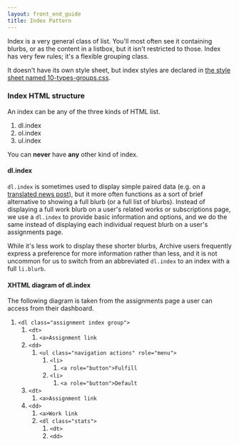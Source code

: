 ```yaml
---
layout: front_end_guide
title: Index Pattern
---
```

Index is a very general class of list. You'll most often see it containing blurbs, or as the content in a listbox, but it isn't restricted to those. Index has very few rules; it's a flexible grouping class. 

It doesn't have its own style sheet, but index styles are declared in [the style sheet named 10-types-groups.css](https://github.com/otwcode/otwarchive/blob/master/public/stylesheets/site/2.0/10-types-groups.css).

### Index HTML structure

An index can be any of the three kinds of HTML list.

1. dl.index
2. ol.index
3. ul.index

You can **never** have **any** other kind of index.

#### dl.index

`dl.index` is sometimes used to display simple paired data (e.g. on a [translated news post](http://archiveofourown.org/admin_posts/148)), but it more often functions as a sort of brief alternative to showing a full blurb (or a full list of blurbs). Instead of displaying a full work blurb on a user's related works or subscriptions page, we use a `dl.index` to provide basic information and options, and we do the same instead of displaying each individual request blurb on a user's assignments page.

While it's less work to display these shorter blurbs, Archive users frequently express a preference for more information rather than less, and it is not uncommon for us to switch from an abbreviated `dl.index` to an index with a full `li.blurb`.

#### XHTML diagram of dl.index

The following diagram is taken from the assignments page a user can access from their dashboard.

<ol class="diagram">
<li><code>&lt;dl class="assignment index group"&gt;</code>
<ol>
<li><code>&lt;dt&gt;</code>
<ol>
<li><code>&lt;a&gt;Assignment link</code></li>
</ol></li>
<li><code>&lt;dd&gt;</code>
<ol>
<li><code>&lt;ul class="navigation actions" role="menu"&gt;</code>
<ol>
<li><code>&lt;li&gt;</code>
<ol>
<li><code>&lt;a role="button"&gt;Fulfill</code></li>
</ol>
</li>
<li><code>&lt;li&gt;</code>
<ol>
<li><code>&lt;a role="button"&gt;Default</code></li>
</ol>
</li>
</ol>
</li>
</ol>
</li>
<li><code>&lt;dt&gt;</code>
<ol>
<li><code>&lt;a&gt;Assignment link</code></li>
</ol>
</li>
<li><code>&lt;dd&gt;</code>
<ol>
<li><code>&lt;a&gt;Work link</code>
</li>
<li><code>&lt;dl class="stats"&gt;</code>
<ol>
<li><code>&lt;dt&gt;</code></li>
<li><code>&lt;dd&gt;</code></li>
</ol>
</li>
</ol>
</li>
</ol>
</li>
</ol>
